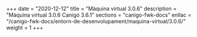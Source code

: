 +++
date        = "2020-12-12"
title       = "Màquina virtual 3.0.6"
description = "Màquina virtual 3.0.6 Canigó 3.6.1"
sections    = "canigo-fwk-docs"
enllac		= "/canigo-fwk-docs/entorn-de-desenvolupament/maquina-virtual/3.0.6/"
weight		= 1
+++
